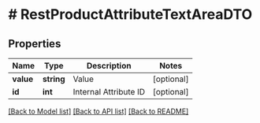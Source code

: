 # # RestProductAttributeTextAreaDTO

## Properties

Name | Type | Description | Notes
------------ | ------------- | ------------- | -------------
**value** | **string** | Value | [optional]
**id** | **int** | Internal Attribute ID | [optional]

[[Back to Model list]](../../README.md#models) [[Back to API list]](../../README.md#endpoints) [[Back to README]](../../README.md)
